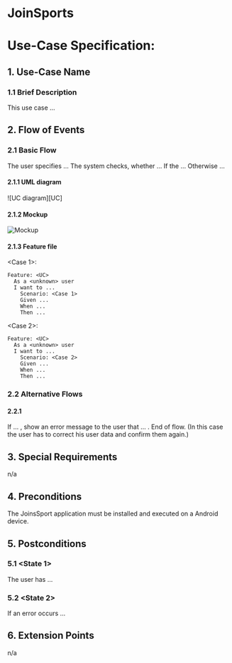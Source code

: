 # JoinSports
# Use-Case Specification: <UC>

## 1. Use-Case Name 
### 1.1 Brief Description
This use case ...

## 2. Flow of Events
### 2.1 Basic Flow 
The user specifies ...
The system checks, whether ... 
If the ... 
Otherwise ...

#### 2.1.1 UML diagram
![UC diagram][UC]

#### 2.1.2 Mockup 
![Mockup][Mock]

#### 2.1.3 Feature file
<!-- ![Feature] -->

<Case 1>:
```cucumber
Feature: <UC>
  As a <unknown> user
  I want to ...
 	Scenario: <Case 1>
    Given ...
    When ...
    Then ...
```
<Case 2>:
```cucumber
Feature: <UC>
  As a <unknown> user
  I want to ...
 	Scenario: <Case 2>
    Given ...
    When ...
    Then ...
```


### 2.2 Alternative Flows
#### 2.2.1 <Case>
If ... , show an error message to the user that ... . End of flow.
(In this case the user has to correct his user data and confirm them again.)

## 3. Special Requirements
n/a

## 4. Preconditions
The JoinsSport application must be installed and executed on a Android device.

## 5. Postconditions
### 5.1 <State 1>
The user has ...

### 5.2	<State 2>
If an error occurs ...

## 6. Extension Points
n/a

<!-- picture links -->
[UML]: https://github.com/JoinSports/Documentation/blob/master/Class-diagram-UML/ClassDiagram_UML_cut.jpeg "UML Diagram"
[Mock]: ? "Mockup"
<!-- [Feature]:  "Feature file" -->
